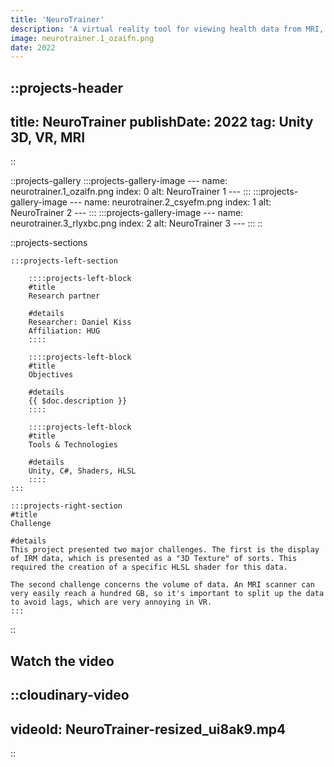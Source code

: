 ```yaml
---
title: 'NeuroTrainer'
description: 'A virtual reality tool for viewing health data from MRI, CT, and similar scanners.'
image: neurotrainer.1_ozaifn.png
date: 2022
---
```


<!-- Project heading and meta info (date, type) -->
::projects-header
---

title: NeuroTrainer
publishDate: 2022
tag: Unity 3D, VR, MRI
---

::

<!-- Project gallery -->
::projects-gallery
    :::projects-gallery-image
    ---
    name: neurotrainer.1_ozaifn.png
    index: 0
    alt: NeuroTrainer 1
    ---
    :::
    :::projects-gallery-image
    ---
    name: neurotrainer.2_csyefm.png
    index: 1
    alt: NeuroTrainer 2
    ---
    :::
    :::projects-gallery-image
    ---
    name: neurotrainer.3_rlyxbc.png
    index: 2
    alt: NeuroTrainer 3
    ---
    :::
::

::projects-sections
<!-- Single project left section details -->
    :::projects-left-section
<!-- . Partner -->
        ::::projects-left-block
        #title
        Research partner

        #details
        Researcher: Daniel Kiss  
        Affiliation: HUG
        ::::

<!-- . Objective -->
        ::::projects-left-block
        #title
        Objectives

        #details
        {{ $doc.description }}
        ::::

<!-- . Tools & Technologies  -->
        ::::projects-left-block
        #title
        Tools & Technologies

        #details
        Unity, C#, Shaders, HLSL  
        ::::
    :::

<!-- . Challenge -->
    :::projects-right-section
    #title
    Challenge

    #details
    This project presented two major challenges. The first is the display of IRM data, which is presented as a "3D Texture" of sorts. This required the creation of a specific HLSL shader for this data.

    The second challenge concerns the volume of data. An MRI scanner can very easily reach a hundred GB, so it's important to split up the data to avoid lags, which are very annoying in VR.
    :::
::

## Watch the video

::cloudinary-video
---

videoId: NeuroTrainer-resized_ui8ak9.mp4
---

::
<!-- Related projects -->
